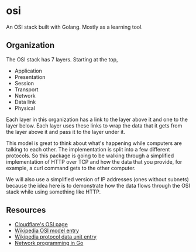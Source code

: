# osi

An OSI stack built with Golang. Mostly as a learning tool.

## Organization

The OSI stack has 7 layers. Starting at the top,

- Application
- Presentation
- Session
- Transport
- Network
- Data link
- Physical

Each layer in this organization has a link to the layer above it and one to the layer below. Each layer uses these links to wrap the data that it gets from the layer above it and pass it to the layer under it.

This model is great to think about what's happening while computers are talking to each other. The implementation is split into a few different protocols. So this package is going to be walking through a simplified implementation of HTTP over TCP and how the data that you provide, for example, a curl command gets to the other computer.

We will also use a simplified version of IP addresses (ones without subnets) because the idea here is to demonstrate how the data flows through the OSI stack while using something like HTTP.

## Resources

- [Cloudflare's OSI page](https://www.cloudflare.com/learning/ddos/glossary/open-systems-interconnection-model-osi/)
- [Wikipedia OSI model entry](https://en.wikipedia.org/wiki/OSI_model)
- [Wikipedia protocol data unit entry](https://en.wikipedia.org/wiki/Protocol_data_unit)
- [Network programming in Go](https://ipfs.io/ipfs/QmfYeDhGH9bZzihBUDEQbCbTc5k5FZKURMUoUvfmc27BwL/index.html)
